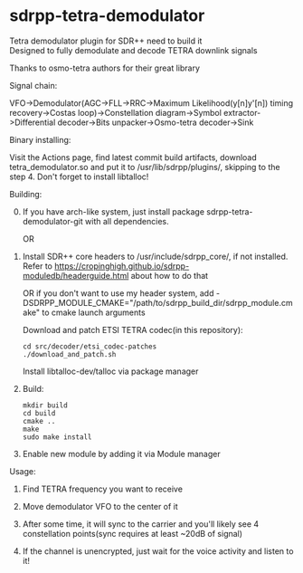 # sdrpp-tetra-demodulator
Tetra demodulator plugin for SDR++
need to build it  
Designed to fully demodulate and decode TETRA downlink signals

Thanks to osmo-tetra authors for their great library

Signal chain:

VFO->Demodulator(AGC->FLL->RRC->Maximum Likelihood(y[n]y'[n]) timing recovery->Costas loop)->Constellation diagram->Symbol extractor->Differential decoder->Bits unpacker->Osmo-tetra decoder->Sink

Binary installing:

Visit the Actions page, find latest commit build artifacts, download tetra_demodulator.so and put it to /usr/lib/sdrpp/plugins/, skipping to the step 4. Don't forget to install libtalloc!

Building:

  0.  If you have arch-like system, just install package sdrpp-tetra-demodulator-git with all dependencies.

      OR 

  1.  Install SDR++ core headers to /usr/include/sdrpp_core/, if not installed. Refer to https://cropinghigh.github.io/sdrpp-moduledb/headerguide.html about how to do that

      OR if you don't want to use my header system, add -DSDRPP_MODULE_CMAKE="/path/to/sdrpp_build_dir/sdrpp_module.cmake" to cmake launch arguments

      Download and patch ETSI TETRA codec(in this repository):

          cd src/decoder/etsi_codec-patches
          ./download_and_patch.sh

      Install libtalloc-dev/talloc via package manager

  2.  Build:

          mkdir build
          cd build
          cmake ..
          make
          sudo make install

  4.  Enable new module by adding it via Module manager

Usage:

  1.  Find TETRA frequency you want to receive

  2.  Move demodulator VFO to the center of it

  3.  After some time, it will sync to the carrier and you'll likely see 4 constellation points(sync requires at least ~20dB of signal)

  4.  If the channel is unencrypted, just wait for the voice activity and listen to it!

